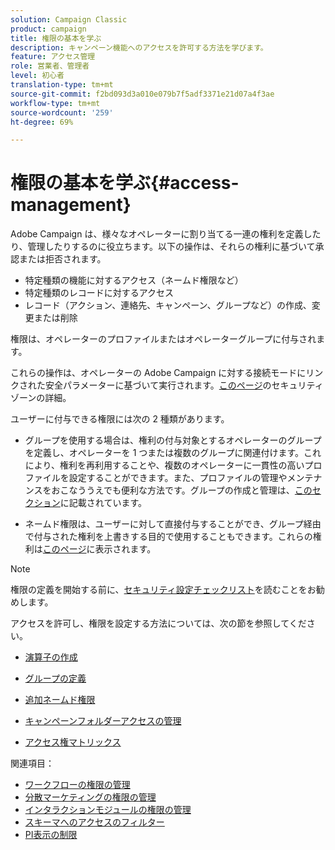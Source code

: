 ```yaml
---
solution: Campaign Classic
product: campaign
title: 権限の基本を学ぶ
description: キャンペーン機能へのアクセスを許可する方法を学びます。
feature: アクセス管理
role: 営業者、管理者
level: 初心者
translation-type: tm+mt
source-git-commit: f2bd093d3a010e079b7f5adf3371e21d07a4f3ae
workflow-type: tm+mt
source-wordcount: '259'
ht-degree: 69%

---
```



# 権限の基本を学ぶ{#access-management}

Adobe Campaign は、様々なオペレーターに割り当てる一連の権利を定義したり、管理したりするのに役立ちます。以下の操作は、それらの権利に基づいて承認または拒否されます。

* 特定種類の機能に対するアクセス（ネームド権限など）
* 特定種類のレコードに対するアクセス
* レコード（アクション、連絡先、キャンペーン、グループなど）の作成、変更または削除

権限は、オペレーターのプロファイルまたはオペレーターグループに付与されます。

これらの操作は、オペレーターの Adobe Campaign に対する接続モードにリンクされた安全パラメーターに基づいて実行されます。[このページ](../../installation/using/security-zones.md)のセキュリティゾーンの詳細。

ユーザーに付与できる権限には次の 2 種類があります。

* グループを使用する場合は、権利の付与対象とするオペレーターのグループを定義し、オペレーターを 1 つまたは複数のグループに関連付けます。これにより、権利を再利用することや、複数のオペレーターに一貫性の高いプロファイルを設定することができます。また、プロファイルの管理やメンテナンスをおこなううえでも便利な方法です。グループの作成と管理は、[このセクション](access-management-groups.md)に記載されています。

* ネームド権限は、ユーザーに対して直接付与することができ、グループ経由で付与された権利を上書きする目的で使用することもできます。これらの権利は[このページ](access-management-named-rights.md)に表示されます。

>[!NOTE]
>
>権限の定義を開始する前に、[セキュリティ設定チェックリスト](https://helpx.adobe.com/jp/campaign/kb/acc-security.html)を読むことをお勧めします。

アクセスを許可し、権限を設定する方法については、次の節を参照してください。

* [演算子の作成](access-management-operators.md)

* [グループの定義](access-management-groups.md)

* [追加ネームド権限](access-management-named-rights.md)

* [キャンペーンフォルダーアクセスの管理](access-management-folders.md)

* [アクセス権マトリックス](access-management-named-rights.md#access-rights-matrix)


関連項目：

* [ワークフローの権限の管理](../../workflow/using/managing-rights.md)
* [分散マーケティングの権限の管理](../../campaign/using/about-distributed-marketing.md#operators-and-entities)
* [インタラクションモジュールの権限の管理](../../interaction/using/operator-profiles.md)
* [スキーマへのアクセスのフィルター](../../configuration/using/filtering-schemas.md)
* [PI表示の制限](../../configuration/using/restricting-pii-view.md)
